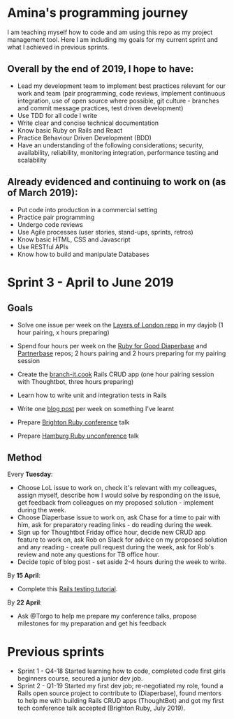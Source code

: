 # Amina's programming journey
I am teaching myself how to code and am using this repo as my project management tool. Here I am including my goals for my current sprint and what I achieved in previous sprints.

## Overall by the end of 2019, I hope to have:
* Lead my development team to implement best practices relevant for our work and team (pair programming, code reviews, implement continuous integration, use of open source where possible, git culture - branches and commit message practices, test driven development)
* Use TDD for all code I write
* Write clear and concise technical documentation
* Know basic Ruby on Rails and React
* Practice Behaviour Driven Development (BDD)
* Have an understanding of the following considerations; security, availability, reliability, monitoring integration, performance testing and scalability

## Already evidenced and continuing to work on (as of March 2019):
* Put code into production in a commercial setting
* Practice pair programming
* Undergo code reviews
* Use Agile processes (user stories, stand-ups, sprints, retros)
* Know basic HTML, CSS and Javascript
* Use RESTful APIs 
* Know how to build and manipulate Databases

# Sprint 3 - April to June 2019
## Goals

* Solve one issue per week on the [Layers of London repo](https://github.com/layersoflondon/application) in my dayjob (1 hour pairing, x hours preparing)
* Spend four hours per week on the [Ruby for Good Diaperbase](https://github.com/rubyforgood/diaper) and [Partnerbase](https://github.com/rubyforgood/partner) repos; 2 hours pairing and 2 hours preparing for my pairing session
* Create the [branch-it.cook](https://github.com/Nirvikalpa108/Rails-blog) Rails CRUD app (one hour pairing session with Thoughtbot, three hours preparing)

* Learn how to write unit and integration tests in Rails
* Write one [blog post](https://medium.com/@adewusi) per week on something I've learnt
* Prepare [Brighton Ruby conference](https://brightonruby.com) talk
* Prepare [Hamburg Ruby unconference](https://rubyunconf.eu) talk

## Method

Every **Tuesday**:
* Choose LoL issue to work on, check it's relevant with my colleagues, assign myself, describe how I would solve by responding on the issue, get feedback from colleagues on my proposed solution - implement during the week.
* Choose Diaperbase issue to work on, ask Chase for a time to pair with him, ask for preparatory reading links - do reading  during the week.
* Sign up for Thoughtbot Friday office hour, decide new CRUD app feature to work on, ask Rob on Slack for advice on my proposed solution and any reading - create pull request during the week, ask for Rob's review and note any questions for TB office hour.
* Decide topic of blog post - set aside 2-4 hours during the week to write.

By **15 April**:
* Complete this [Rails testing tutorial](https://thoughtbot.com/upcase/test-driven-rails).

By **22 April**:
* Ask @Torgo to help me prepare my conference talks, propose milestones for my preparation and get his feedback

# Previous sprints
* Sprint 1 - Q4-18 Started learning how to code, completed code first girls beginners course, secured a junior dev job.
* Sprint 2 - Q1-19 Started my first dev job; re-negotiated my role, found a Rails open source project to contribute to (Diaperbase), found mentors to help me with building Rails CRUD apps (ThoughtBot) and got my first tech conference talk accepted (Brighton Ruby, July 2019).


